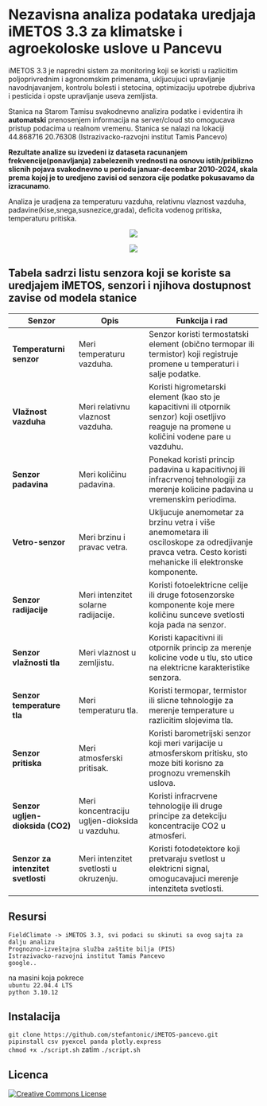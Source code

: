 # Nezavisna analiza podataka uredjaja iMETOS 3.3 za klimatske i agroekoloske uslove u Pancevu

iMETOS 3.3 je napredni sistem za monitoring koji se koristi u razlicitim poljoprivrednim i agronomskim primenama, ukljucujuci upravljanje navodnjavanjem, kontrolu bolesti i stetocina,
optimizaciju upotrebe djubriva i pesticida i opste upravljanje useva zemljista.<br>

Stanica na Starom Tamisu svakodnevno analizira podatke i evidentira ih **automatski** prenosenjem informacija na server/cloud sto omogucava pristup podacima u realnom vremenu. Stanica se nalazi na lokaciji 44.868716 20.76308 (Istrazivacko-razvojni institut Tamis Pancevo)<br>

**Rezultate analize su izvedeni iz dataseta racunanjem frekvencije(ponavljanja) zabelezenih vrednosti na osnovu istih/priblizno slicnih pojava svakodnevno u periodu januar-decembar 2010-2024, skala prema kojoj je to uredjeno zavisi od senzora cije podatke pokusavamo da izracunamo**.<br>

Analiza je uradjena za temperaturu vazduha, relativnu vlaznost vazduha, padavine(kise,snega,susnezice,grada), deficita vodenog pritiska, temperaturu pritiska.<br>
 
<p align="center">
  <img src="https://github.com/stefantonic/iMETOS3.3-pancevo/blob/main/air_temp/test_comparison.png?raw=true" />
</p>

<p align="center">
  <img src="https://github.com/stefantonic/iMETOS3.3-pancevo/blob/main/relative_humidity/test_comparison_humidity.png" />
</p>

## Tabela sadrzi listu senzora koji se koriste sa uredjajem iMETOS, senzori i njihova dostupnost zavise od modela stanice

| **Senzor**                | **Opis**                                                                                   | **Funkcija i rad**                                                                                     |
|---------------------------|--------------------------------------------------------------------------------------------|-------------------------------------------------------------------------------------------------------|
| **Temperaturni senzor**  | Meri temperaturu vazduha.                                                                 | Senzor koristi termostatski element (obično termopar ili termistor) koji registruje promene u temperaturi i salje podatke.                          |
| **Vlažnost vazduha**      | Meri relativnu vlaznost vazduha.                                                           | Koristi higrometarski element (kao sto je kapacitivni ili otpornik senzor) koji osetljivo reaguje na promene u količini vodene pare u vazduhu.                |
| **Senzor padavina**       | Meri količinu padavina.                                                                     | Ponekad koristi princip padavina u kapacitivnoj ili infracrvenoj tehnologiji za merenje kolicine padavina u vremenskim periodima.                        |
| **Vetro-senzor**          | Meri brzinu i pravac vetra.                                                                 | Ukljucuje anemometar za brzinu vetra i više anemometara ili osciloskope za odredjivanje pravca vetra. Cesto koristi mehanicke ili elektronske komponente. |
| **Senzor radijacije**    | Meri intenzitet solarne radijacije.                                                        | Koristi fotoelektricne celije ili druge fotosenzorske komponente koje mere količinu sunceve svetlosti koja pada na senzor.                      |
| **Senzor vlažnosti tla** | Meri vlaznost u zemljistu.                                                                  | Koristi kapacitivni ili otpornik princip za merenje kolicine vode u tlu, sto utice na elektricne karakteristike senzora.                               |
| **Senzor temperature tla** | Meri temperaturu tla.                                                                      | Koristi termopar, termistor ili slicne tehnologije za merenje temperature u razlicitim slojevima tla.                                                     |
| **Senzor pritiska**      | Meri atmosferski pritisak.                                                                  | Koristi barometrijski senzor koji meri varijacije u atmosferskom pritisku, sto moze biti korisno za prognozu vremenskih uslova.                              |
| **Senzor ugljen-dioksida (CO2)** | Meri koncentraciju ugljen-dioksida u vazduhu.                                             | Koristi infracrvene tehnologije ili druge principe za detekciju koncentracije CO2 u atmosferi.                                                            |
| **Senzor za intenzitet svetlosti** | Meri intenzitet svetlosti u okruzenju.                                                      | Koristi fotodetektore koji pretvaraju svetlost u elektricni signal, omogucavajuci merenje intenziteta svetlosti.                                             |

## Resursi
`FieldClimate -> iMETOS 3.3, svi podaci su skinuti sa ovog sajta za dalju analizu`<br>
`Prognozno-izveštajna služba zaštite bilja (PIS)`<br>
`Istrazivacko-razvojni institut Tamis Pancevo`<br>
`google..`<br>

na masini koja pokrece<br>
`ubuntu 22.04.4 LTS`<br>
`python 3.10.12`<br>

## Instalacija
`git clone https://github.com/stefantonic/iMETOS-pancevo.git`<br>
`pipinstall csv pyexcel panda plotly.express`<br>
`chmod +x ./script.sh` zatim `./script.sh`<br> 

## Licenca
[![Creative Commons License](https://i.creativecommons.org/l/by-nc-nd/4.0/88x31.png)](http://creativecommons.org/licenses/by-nc-nd/4.0/)
